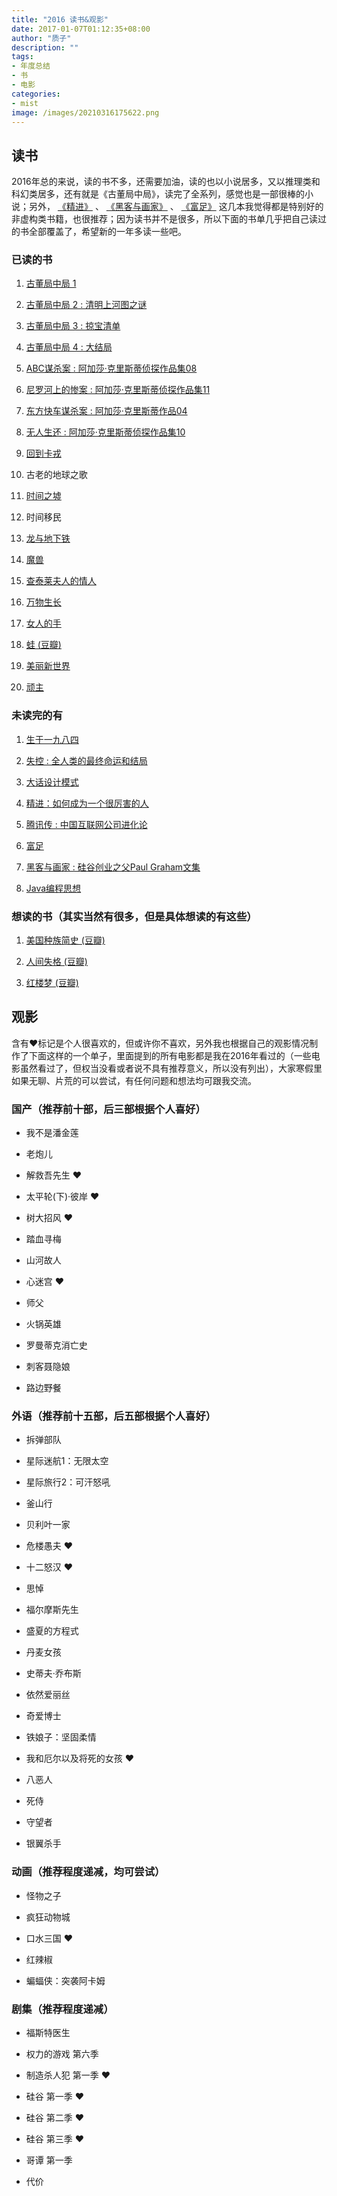 ```yaml
---
title: "2016 读书&观影"
date: 2017-01-07T01:12:35+08:00
author: "质子"
description: ""
tags:
- 年度总结
- 书
- 电影
categories: 
- mist
image: /images/20210316175622.png
---
```



## 读书
2016年总的来说，读的书不多，还需要加油，读的也以小说居多，又以推理类和科幻类居多，还有就是《古董局中局》，读完了全系列，感觉也是一部很棒的小说；另外， [《精进》](https://book.douban.com/subject/26761696/) 、 [《黑客与画家》](https://book.douban.com/subject/6021440/) 、 [《富足》](https://book.douban.com/subject/25849758/) 这几本我觉得都是特别好的非虚构类书籍，也很推荐；因为读书并不是很多，所以下面的书单几乎把自己读过的书全部覆盖了，希望新的一年多读一些吧。 

### 已读的书

1.  [古董局中局 1](https://book.douban.com/subject/11612936/)

2.  [古董局中局 2 : 清明上河图之谜](https://book.douban.com/subject/24882288/)

3.  [古董局中局 3 : 掠宝清单](https://book.douban.com/subject/26261240/)

4.  [古董局中局 4 : 大结局](https://book.douban.com/subject/26650970/)

5.  [ABC谋杀案 : 阿加莎·克里斯蒂侦探作品集08](https://book.douban.com/subject/24737009/)

6.  [尼罗河上的惨案 : 阿加莎·克里斯蒂侦探作品集11](https://book.douban.com/subject/25697546/)

7.  [东方快车谋杀案 : 阿加莎·克里斯蒂作品04](https://book.douban.com/subject/24153048/)

8.  [无人生还 : 阿加莎·克里斯蒂侦探作品集10](https://book.douban.com/subject/24859822/)

9.  [回到卡戎](https://book.douban.com/subject/11531717/)

10.  古老的地球之歌

11.  [时间之墟](https://book.douban.com/subject/24935042/)

12.  时间移民

13.  [龙与地下铁](https://book.douban.com/subject/26628814/)

14.  [魔兽](https://book.douban.com/subject/26796435/)

15.  [查泰莱夫人的情人](https://book.douban.com/subject/2323413/)

16.  [万物生长](https://book.douban.com/subject/1223778/)

17.  [女人的手](https://book.douban.com/subject/26420841/)

18.  [蛙 (豆瓣)](https://book.douban.com/subject/19995918/)

19.  [美丽新世界](https://book.douban.com/subject/25782520/)

20.  [顽主](https://book.douban.com/subject/1151876/)


### 未读完的有

1.  [生于一九八四](https://book.douban.com/subject/26791930/)

2.  [失控 : 全人类的最终命运和结局](https://book.douban.com/subject/5375620/)

3.  [大话设计模式](https://book.douban.com/subject/2334288/)

4.  [精进：如何成为一个很厉害的人](https://book.douban.com/subject/26761696/)

5.  [腾讯传 : 中国互联网公司进化论](https://book.douban.com/subject/26929955/)

6.  [富足](https://book.douban.com/subject/25849758/)

7.  [黑客与画家 : 硅谷创业之父Paul Graham文集](https://book.douban.com/subject/6021440/)

8.  [Java编程思想](https://book.douban.com/subject/1313042/)


### 想读的书（其实当然有很多，但是具体想读的有这些）

1.  [美国种族简史 (豆瓣)](https://book.douban.com/subject/6892579/)

2. [人间失格 (豆瓣)](https://book.douban.com/subject/4011670/)

3. [红楼梦 (豆瓣)](https://book.douban.com/subject/1007305/)


## 观影
含有❤标记是个人很喜欢的，但或许你不喜欢，另外我也根据自己的观影情况制作了下面这样的一个单子，里面提到的所有电影都是我在2016年看过的（一些电影虽然看过了，但权当没看或者说不具有推荐意义，所以没有列出），大家寒假里如果无聊、片荒的可以尝试，有任何问题和想法均可跟我交流。


### 国产（推荐前十部，后三部根据个人喜好）

- 我不是潘金莲

- 老炮儿

- 解救吾先生 ❤

- 太平轮(下)·彼岸 ❤

- 树大招风 ❤

- 踏血寻梅

- 山河故人

- 心迷宫 ❤

- 师父

- 火锅英雄

- 罗曼蒂克消亡史

- 刺客聂隐娘

- 路边野餐


### 外语（推荐前十五部，后五部根据个人喜好）

- 拆弹部队

- 星际迷航1：无限太空

- 星际旅行2：可汗怒吼

- 釜山行

- 贝利叶一家

- 危楼愚夫 ❤

- 十二怒汉 ❤

- 思悼

- 福尔摩斯先生

- 盛夏的方程式

- 丹麦女孩

- 史蒂夫·乔布斯

- 依然爱丽丝

- 奇爱博士

- 铁娘子：坚固柔情

- 我和厄尔以及将死的女孩 ❤

- 八恶人

- 死侍

- 守望者

- 银翼杀手


### 动画（推荐程度递减，均可尝试）

- 怪物之子

- 疯狂动物城

- 口水三国 ❤

- 红辣椒

- 蝙蝠侠：突袭阿卡姆


### 剧集（推荐程度递减）

- 福斯特医生

- 权力的游戏 第六季

- 制造杀人犯 第一季 ❤

- 硅谷 第一季 ❤

- 硅谷 第二季 ❤

- 硅谷 第三季 ❤

- 哥谭 第一季

- 代价


